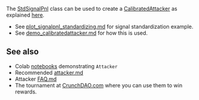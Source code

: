 
The [StdSignalPnl](https://github.com/microprediction/endersgame/blob/main/endersgame/accounting/stdsignalpnl.py) class can be used to create a [CalibratedAttacker](https://github.com/microprediction/endersgame/blob/main/endersgame/attackers/calibratedattacker.py) as explained [here](https://github.com/microprediction/endersgame/blob/main/endersgame/attackers/calibratedattacker.md).

 - See [plot_signalpnl_standardizing.md](https://github.com/microprediction/endersgame/blob/main/tests/accounting/plot_signalpnl_standardizing.md) for signal standardization example.
 - See [demo_calibratedattacker.md](https://github.com/microprediction/endersgame/blob/main/tests/attackers/demo_calibratedattacker.md) for how this is used. 


## See also 

 - Colab [notebooks](https://github.com/microprediction/endersnotebooks) demonstrating `Attacker`
 - Recommended [attacker.md](https://github.com/microprediction/endersgame/blob/main/endersgame/attackers/attacker.md)
 - Attacker [FAQ.md](https://github.com/microprediction/endersgame/blob/main/endersgame/attackers/FAQ.md)
 - The tournament at [CrunchDAO.com](https://www.crunchdao.com) where you can use them to win rewards. 

